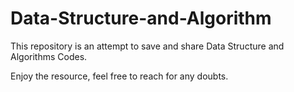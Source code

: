 # Data-Structure-and-Algorithm

This repository is an attempt to save and share Data Structure and Algorithms Codes.

Enjoy the resource, feel free to reach for any doubts.

